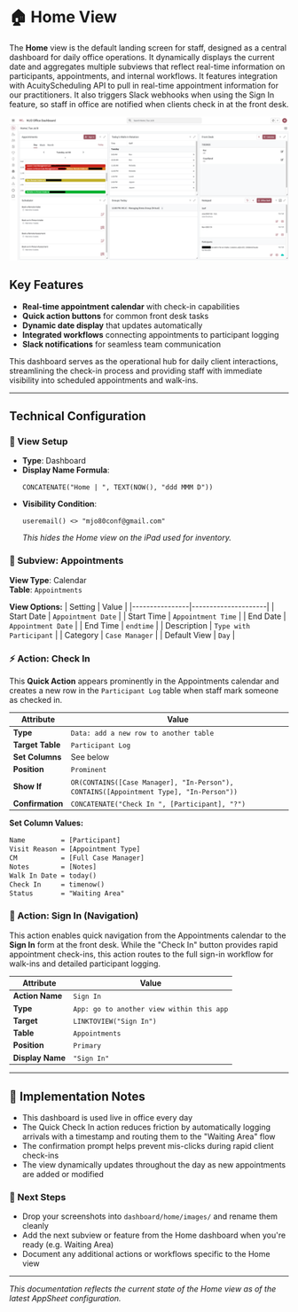 # 🏠 Home View
The **Home** view is the default landing screen for staff, designed as a central dashboard for daily office operations. It dynamically displays the current date and aggregates multiple subviews that reflect real-time information on participants, appointments, and internal workflows. It features integration with AcuityScheduling API to pull in real-time appointment information for our practitioners. It also triggers Slack webhooks when using the Sign In feature, so staff in office are notified when clients check in at the front desk.  

![Home View Screenshot](../images/home-view.png)

## Key Features
- **Real-time appointment calendar** with check-in capabilities
- **Quick action buttons** for common front desk tasks
- **Dynamic date display** that updates automatically
- **Integrated workflows** connecting appointments to participant logging
- **Slack notifications** for seamless team communication

This dashboard serves as the operational hub for daily client interactions, streamlining the check-in process and providing staff with immediate visibility into scheduled appointments and walk-ins.

---

## Technical Configuration

### 🧱 View Setup
- **Type**: Dashboard
- **Display Name Formula**:  
  ```appsheetscript
  CONCATENATE("Home | ", TEXT(NOW(), "ddd MMM D"))
  ```
- **Visibility Condition**:
  ```appsheetscript
  useremail() <> "mjo80conf@gmail.com"
  ```
  *This hides the Home view on the iPad used for inventory.*

### 🧩 Subview: Appointments
**View Type**: Calendar  
**Table**: `Appointments`

**View Options:**
| Setting        | Value               |
|----------------|---------------------|
| Start Date     | `Appointment Date`  |
| Start Time     | `Appointment Time`  |
| End Date       | `Appointment Date`  |
| End Time       | `endtime`           |
| Description    | `Type with Participant` |
| Category       | `Case Manager`      |
| Default View   | `Day`               |

### ⚡ Action: Check In
This **Quick Action** appears prominently in the Appointments calendar and creates a new row in the `Participant Log` table when staff mark someone as checked in.

| Attribute         | Value |
|------------------|-------|
| **Type**          | `Data: add a new row to another table` |
| **Target Table**  | `Participant Log` |
| **Set Columns**   | See below |
| **Position**      | `Prominent` |
| **Show If**       | `OR(CONTAINS([Case Manager], "In-Person"), CONTAINS([Appointment Type], "In-Person"))` |
| **Confirmation**  | `CONCATENATE("Check In ", [Participant], "?")` |

**Set Column Values:**
```text
Name         = [Participant]
Visit Reason = [Appointment Type]
CM           = [Full Case Manager]
Notes        = [Notes]
Walk In Date = today()
Check In     = timenow()
Status       = "Waiting Area"
```

### 🔄 Action: Sign In (Navigation)
This action enables quick navigation from the Appointments calendar to the **Sign In** form at the front desk. While the "Check In" button provides rapid appointment check-ins, this action routes to the full sign-in workflow for walk-ins and detailed participant logging.

| Attribute        | Value |
|-----------------|-------|
| **Action Name**  | `Sign In` |
| **Type**         | `App: go to another view within this app` |
| **Target**       | `LINKTOVIEW("Sign In")` |
| **Table**        | `Appointments` |
| **Position**     | `Primary` |
| **Display Name** | `"Sign In"` |

---

## 📎 Implementation Notes
- This dashboard is used live in office every day
- The Quick Check In action reduces friction by automatically logging arrivals with a timestamp and routing them to the "Waiting Area" flow
- The confirmation prompt helps prevent mis-clicks during rapid client check-ins
- The view dynamically updates throughout the day as new appointments are added or modified

### 🧠 Next Steps
- Drop your screenshots into `dashboard/home/images/` and rename them cleanly
- Add the next subview or feature from the Home dashboard when you're ready (e.g. Waiting Area)
- Document any additional actions or workflows specific to the Home view

---
*This documentation reflects the current state of the Home view as of the latest AppSheet configuration.*
